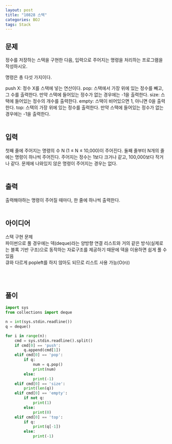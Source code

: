 ```yaml
---
layout: post
title: "10828 스택"
categories: BOJ
tags: Stack
---
```



## 문제
정수를 저장하는 스택을 구현한 다음, 입력으로 주어지는 명령을 처리하는 프로그램을 작성하시오.

명령은 총 다섯 가지이다.

push X: 정수 X를 스택에 넣는 연산이다.
pop: 스택에서 가장 위에 있는 정수를 빼고, 그 수를 출력한다. 만약 스택에 들어있는 정수가 없는 경우에는 -1을 출력한다.
size: 스택에 들어있는 정수의 개수를 출력한다.
empty: 스택이 비어있으면 1, 아니면 0을 출력한다.
top: 스택의 가장 위에 있는 정수를 출력한다. 만약 스택에 들어있는 정수가 없는 경우에는 -1을 출력한다.
<br><br>


## 입력
첫째 줄에 주어지는 명령의 수 N (1 ≤ N ≤ 10,000)이 주어진다. 둘째 줄부터 N개의 줄에는 명령이 하나씩 주어진다. 주어지는 정수는 1보다 크거나 같고, 100,000보다 작거나 같다. 문제에 나와있지 않은 명령이 주어지는 경우는 없다.
<br><br>


## 출력
출력해야하는 명령이 주어질 때마다, 한 줄에 하나씩 출력한다.
<br><br>


## 아이디어
스택 구현 문제  
파이썬으로 풀 경우에는 덱(deque)라는 양방향 연결 리스트와 거의 같은 방식(실제로는 블록 기반 구조)으로 동작하는 자료구조를 제공하기 때문에 덱을 이용하면 쉽게 풀 수 있음  
큐와 다르게 popleft를 하지 않아도 되므로 리스트 사용 가능(O(n))

<br><br>

## 풀이
```python
import sys
from collections import deque

n = int(sys.stdin.readline())
q = deque()

for i in range(n):
    cmd = sys.stdin.readline().split()
    if cmd[0] == 'push':
        q.append(cmd[1])
    elif cmd[0] == 'pop':
        if q:
            num = q.pop()
            print(num)
        else:
            print(-1)
    elif cmd[0] == 'size':
        print(len(q))
    elif cmd[0] == 'empty':
        if not q:
            print(1)
        else:
            print(0)
    elif cmd[0] == 'top':
        if q:
            print(q[-1])
        else:
            print(-1)
```


        

